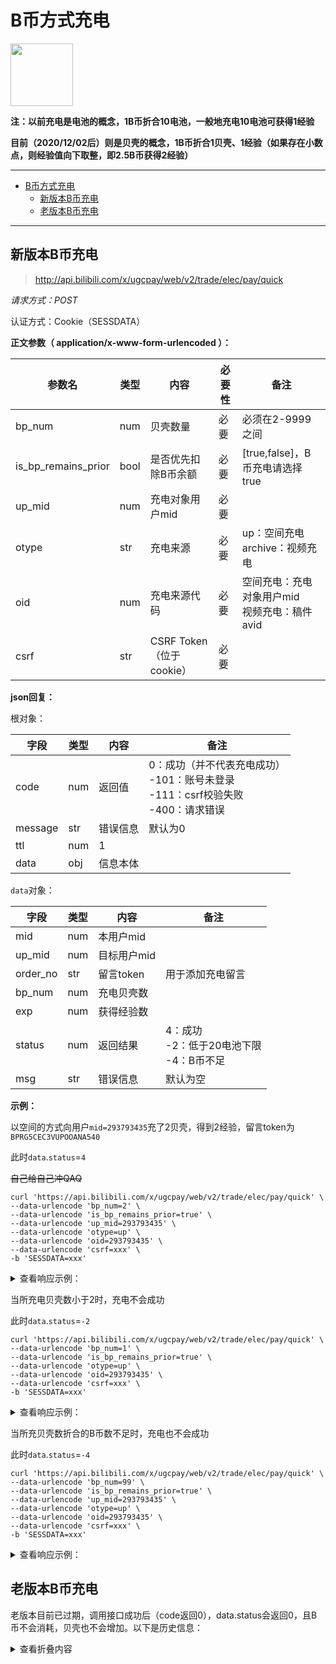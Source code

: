 # B币方式充电

<img src="/imgs/battery-100.png" width="100" height="100"/>

**注：以前充电是电池的概念，1B币折合10电池，一般地充电10电池可获得1经验**

**目前（2020/12/02后）则是贝壳的概念，1B币折合1贝壳、1经验（如果存在小数点，则经验值向下取整，即2.5B币获得2经验）**

---

- [B币方式充电](#b币方式充电)
  - [新版本B币充电](#新版本b币充电)
  - [老版本B币充电](#老版本b币充电)

---

## 新版本B币充电

> http://api.bilibili.com/x/ugcpay/web/v2/trade/elec/pay/quick

*请求方式：POST*

认证方式：Cookie（SESSDATA）

**正文参数（ application/x-www-form-urlencoded ）：**

| 参数名   | 类型 | 内容                     | 必要性 | 备注                                              |
| -------- | ---- | ------------------------ | ------ | ------------------------------------------------- |
| bp_num   | num  | 贝壳数量                 | 必要   | 必须在2-9999之间                                |
| is_bp_remains_prior | bool  | 是否优先扣除B币余额                 | 必要   | [true,false]，B币充电请选择true                                |
| up_mid   | num  | 充电对象用户mid          | 必要   |                                                   |
| otype    | str  | 充电来源                 | 必要   | up：空间充电<br />archive：视频充电               |
| oid      | num  | 充电来源代码             | 必要   | 空间充电：充电对象用户mid<br />视频充电：稿件avid |
| csrf     | str  | CSRF Token（位于cookie） | 必要   |                                                   |

**json回复：**

根对象：

| 字段    | 类型 | 内容     | 备注                                                         |
| ------- | ---- | -------- | ------------------------------------------------------------ |
| code    | num  | 返回值   | 0：成功（并不代表充电成功） <br />-101：账号未登录<br />-111：csrf校验失败<br />-400：请求错误 |
| message | str  | 错误信息 | 默认为0                                                      |
| ttl     | num  | 1        |                                                              |
| data    | obj  | 信息本体 |                                                              |

`data`对象：

| 字段     | 类型 | 内容        | 备注                                             |
| -------- | ---- | ----------- | ------------------------------------------------ |
| mid      | num  | 本用户mid   |                                                  |
| up_mid   | num  | 目标用户mid |                                                  |
| order_no | str  | 留言token   | 用于添加充电留言                                 |
| bp_num | num  | 充电贝壳数  |                                                  |
| exp      | num  | 获得经验数  |                                                  |
| status   | num  | 返回结果    | 4：成功<br />-2：低于20电池下限<br />-4：B币不足 |
| msg      | str  | 错误信息    | 默认为空                                         |

**示例：**

以空间的方式向用户`mid=293793435`充了2贝壳，得到2经验，留言token为`BPRG5CEC3VUPOOANA540`

此时`data`.`status`=`4`

~~自己给自己冲QAQ~~

```shell
curl 'https://api.bilibili.com/x/ugcpay/web/v2/trade/elec/pay/quick' \
--data-urlencode 'bp_num=2' \
--data-urlencode 'is_bp_remains_prior=true' \
--data-urlencode 'up_mid=293793435' \
--data-urlencode 'otype=up' \
--data-urlencode 'oid=293793435' \
--data-urlencode 'csrf=xxx' \
-b 'SESSDATA=xxx'
```

<details>
<summary>查看响应示例：</summary>

```json
{
    "code":0,
    "message":"0",
    "ttl":1,
    "data":{
        "mid":293793435,
        "up_mid":293793435,
        "order_no":"BPRG5CEC3VUPOOANA540",
        "bp_num":2,
        "exp":2,
        "status":4,
        "msg":""
    }
}
```

</details>

当所充电贝壳数小于2时，充电不会成功

此时`data`.`status`=`-2`

```shell
curl 'https://api.bilibili.com/x/ugcpay/web/v2/trade/elec/pay/quick' \
--data-urlencode 'bp_num=1' \
--data-urlencode 'is_bp_remains_prior=true' \
--data-urlencode 'otype=up' \
--data-urlencode 'oid=293793435' \
--data-urlencode 'csrf=xxx' \
-b 'SESSDATA=xxx'
```

<details>
<summary>查看响应示例：</summary>

```json
{
    "code":0,
    "message":"0",
    "ttl":1,
    "data":{
        "mid":0,
        "up_mid":0,
        "order_no":"",
        "bp_num":0,
        "exp":0,
        "status":-2,
        "msg":"elec raw order create failed: 88201"
    }
}
```

</details>

当所充贝壳数折合的B币数不足时，充电也不会成功

此时`data`.`status`=`-4`

```shell
curl 'https://api.bilibili.com/x/ugcpay/web/v2/trade/elec/pay/quick' \
--data-urlencode 'bp_num=99' \
--data-urlencode 'is_bp_remains_prior=true' \
--data-urlencode 'up_mid=293793435' \
--data-urlencode 'otype=up' \
--data-urlencode 'oid=293793435' \
--data-urlencode 'csrf=xxx' \
-b 'SESSDATA=xxx'
```

<details>
<summary>查看响应示例：</summary>

```json
{
    "code":0,
    "message":"0",
    "ttl":1,
    "data":{
        "mid":0,
        "up_mid":0,
        "order_no":"",
        "bp_num":0,
        "exp":0,
        "status":-4,
        "msg":"bp.to.battery http failed, invalid args, errNo=800409904: B 币余额不足"
    }
}
```

</details>


## 老版本B币充电

老版本目前已过期，调用接口成功后（code返回0），data.status会返回0，且B币不会消耗，贝壳也不会增加。以下是历史信息：

<details>
<summary>查看折叠内容</summary>

> http://api.bilibili.com/x/ugcpay/trade/elec/pay/quick

*请求方式：POST*

认证方式：Cookie（SESSDATA）

**正文参数（ application/x-www-form-urlencoded ）：**

| 参数名   | 类型 | 内容                     | 必要性 | 备注                                              |
| -------- | ---- | ------------------------ | ------ | ------------------------------------------------- |
| elec_num | num  | 充电电池数量             | 必要   | 必须在2-9999之间                                |
| up_mid   | num  | 充电对象用户mid          | 必要   |                                                   |
| otype    | str  | 充电来源                 | 必要   | up：空间充电<br />archive：视频充电               |
| oid      | num  | 充电来源代码             | 必要   | 空间充电：充电对象用户mid<br />视频充电：稿件avid |
| csrf     | str  | CSRF Token（位于cookie） | 必要   |                                                   |

**json回复：**

根对象：

| 字段    | 类型 | 内容     | 备注                                                         |
| ------- | ---- | -------- | ------------------------------------------------------------ |
| code    | num  | 返回值   | 0：成功（并不代表充电成功） <br />-101：账号未登录<br />-111：csrf校验失败<br />-400：请求错误 |
| message | str  | 错误信息 | 默认为0                                                      |
| ttl     | num  | 1        |                                                              |
| data    | obj  | 信息本体 |                                                              |

`data`对象：

| 字段     | 类型 | 内容        | 备注                                             |
| -------- | ---- | ----------- | ------------------------------------------------ |
| mid      | num  | 本用户mid   |                                                  |
| up_mid   | num  | 目标用户mid |                                                  |
| order_no | str  | 留言token   | 用于添加充电留言                                 |
| elec_num | num  | 充电电池数  |                                                  |
| exp      | num  | 获得经验数  |                                                  |
| status   | num  | 返回结果    | 4：成功<br />-2：低于20电池下限<br />-4：B币不足 |
| msg      | str  | 错误信息    | 默认为空                                         |

**示例：**

以空间的方式向用户`mid=293793435`充了20电池，得到2经验，留言token为`BPRG5CEC3VUPOOANA540`

此时`data`.`status`=`4`

~~再次自己冲自己QAQ~~

```shell
curl 'http://api.bilibili.com/x/ugcpay/trade/elec/pay/quick' \
--data-urlencode 'elec_num=20' \
--data-urlencode 'up_mid=293793435' \
--data-urlencode 'otype=up' \
--data-urlencode 'oid=293793435' \
--data-urlencode 'csrf=xxx' \
-b 'SESSDATA=xxx'
```

<details>
<summary>查看响应示例：</summary>

```json
{
    "code":0,
    "message":"0",
    "ttl":1,
    "data":{
        "mid":293793435,
        "up_mid":293793435,
        "order_no":"BPRG5CEC3VUPOOANA540",
        "elec_num":20,
        "exp":2,
        "status":4,
        "msg":""
    }
}
```

</details>

当所充电池数小于2时，充电不会成功

此时`data`.`status`=`-2`

```shell
curl 'http://api.bilibili.com/x/ugcpay/trade/elec/pay/quick' \
--data-urlencode 'elec_num=1' \
--data-urlencode 'up_mid=293793435' \
--data-urlencode 'otype=up' \
--data-urlencode 'oid=293793435' \
--data-urlencode 'csrf=xxx' \
-b 'SESSDATA=xxx'
```

<details>
<summary>查看响应示例：</summary>

```json
{
    "code":0,
    "message":"0",
    "ttl":1,
    "data":{
        "mid":0,
        "up_mid":0,
        "order_no":"",
        "elec_num":0,
        "exp":0,
        "status":-2,
        "msg":"elec raw order create failed: 88201"
    }
}
```

</details>

当所充电池数折合的B币数不足时，充电也不会成功

此时`data`.`status`=`-4`

```shell
curl 'http://api.bilibili.com/x/ugcpay/trade/elec/pay/quick' \
--data-urlencode 'elec_num=999' \
--data-urlencode 'up_mid=293793435' \
--data-urlencode 'otype=up' \
--data-urlencode 'oid=293793435' \
--data-urlencode 'csrf=xxx' \
-b 'SESSDATA=xxx'
```

<details>
<summary>查看响应示例：</summary>

```json
{
    "code":0,
    "message":"0",
    "ttl":1,
    "data":{
        "mid":0,
        "up_mid":0,
        "order_no":"",
        "elec_num":0,
        "exp":0,
        "status":-4,
        "msg":"bp.to.battery http failed, invalid args, errNo=800409904: B 币余额不足"
    }
}
```

</details>
</details>
